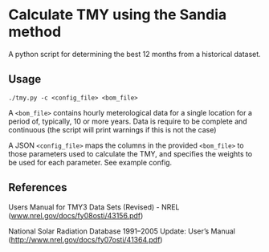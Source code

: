 Calculate TMY using the Sandia method
=====================================

A python script for determining the best 12 months from a historical dataset.

Usage
-----

```
./tmy.py -c <config_file> <bom_file>
```

A `<bom_file>` contains hourly meterological data for a single location for a period of, 
typically, 10 or more years. Data is require to be complete and continuous (the script 
will print warnings if this is not the case)

A JSON `<config_file>` maps the columns in the provided `<bom_file>` to those parameters
used to calculate the TMY, and specifies the weights to be used for each parameter. See
example config.

References
----------

Users Manual for TMY3 Data Sets (Revised) - NREL 
  (www.nrel.gov/docs/fy08osti/43156.pdf)

National Solar Radiation Database 1991–2005 Update: User’s Manual 
  (http://www.nrel.gov/docs/fy07osti/41364.pdf)
